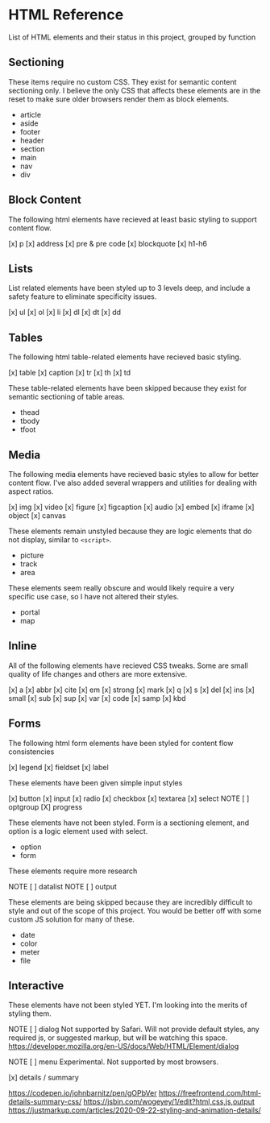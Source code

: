 # HTML Reference

List of HTML elements and their status in this project, grouped by function

## Sectioning

These items require no custom CSS. They exist for semantic content sectioning only. I believe the only CSS that affects these elements are in the reset to make sure older browsers render them as block elements.

* article
* aside
* footer
* header
* section
* main
* nav
* div

## Block Content

The following html elements have recieved at least basic styling to support content flow.

[x] p
[x] address
[x] pre & pre code
[x] blockquote
[x] h1-h6

## Lists

List related elements have been styled up to 3 levels deep, and include a safety feature to eliminate specificity issues.

[x] ul
[x] ol
[x] li
[x] dl
[x] dt
[x] dd

## Tables

The following html table-related elements have recieved basic styling.

[x] table
[x] caption
[x] tr
[x] th
[x] td

These table-related elements have been skipped because they exist for semantic sectioning of table areas.

* thead
* tbody
* tfoot

## Media

The following media elements have recieved basic styles to allow for better content flow. I've also added several wrappers and utilities for dealing with aspect ratios.

[x] img
[x] video
[x] figure
[x] figcaption
[x] audio
[x] embed
[x] iframe
[x] object
[x] canvas

These elements remain unstyled because they are logic elements that do not display, similar to `<script>`.

* picture
* track
* area

These elements seem really obscure and would likely require a very specific use case, so I have not altered their styles.

* portal
* map

## Inline

All of the following elements have recieved CSS tweaks. Some are small quality of life changes and others are more extensive.

[x] a
[x] abbr
[x] cite
[x] em
[x] strong
[x] mark
[x] q
[x] s
[x] del
[x] ins
[x] small
[x] sub
[x] sup
[x] var
[x] code
[x] samp
[x] kbd

## Forms

The following html form elements have been styled for content flow consistencies

[x] legend
[x] fieldset
[x] label

These elements have been given simple input styles

[x] button
[x] input
[x] radio
[x] checkbox
[x] textarea
[x] select
NOTE [ ] optgroup
[X] progress

These elements have not been styled. Form is a sectioning element, and option is a logic element used with select.

* option
* form

These elements require more research

NOTE [ ] datalist
NOTE [ ] output

These elements are being skipped because they are incredibly difficult to style and out of the scope of this project. You would be better off with some custom JS solution for many of these.

* date
* color
* meter
* file

## Interactive

These elements have not been styled YET. I'm looking into the merits of styling them.

NOTE [ ] dialog
Not supported by Safari. Will not provide default styles, any required js, or suggested markup, but will be watching this space.
https://developer.mozilla.org/en-US/docs/Web/HTML/Element/dialog

NOTE [ ] menu
Experimental. Not supported by most browsers.

[x] details / summary

https://codepen.io/johnbarnitz/pen/gOPbVer
https://freefrontend.com/html-details-summary-css/
https://jsbin.com/wogeyey/1/edit?html,css,js,output
https://justmarkup.com/articles/2020-09-22-styling-and-animation-details/
